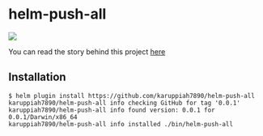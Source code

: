 # helm-push-all

![](https://github.com/karuppiah7890/helm-push-all/workflows/goreleaser/badge.svg)

You can read the story behind this project [here](STORY.md)

## Installation

```
$ helm plugin install https://github.com/karuppiah7890/helm-push-all
karuppiah7890/helm-push-all info checking GitHub for tag '0.0.1'
karuppiah7890/helm-push-all info found version: 0.0.1 for 0.0.1/Darwin/x86_64
karuppiah7890/helm-push-all info installed ./bin/helm-push-all
```